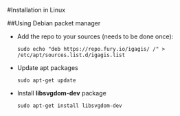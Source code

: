 #Installation in Linux

##Using Debian packet manager
- Add the repo to your sources (needs to be done once):

  ```
  sudo echo "deb https://repo.fury.io/igagis/ /" > /etc/apt/sources.list.d/igagis.list
  ```

- Update apt packages

  ```
  sudo apt-get update
  ```

- Install **libsvgdom-dev** package

  ```
  sudo apt-get install libsvgdom-dev
  ```
